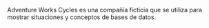  Adventure Works Cycles es una compañía ficticia que se utiliza para mostrar situaciones y conceptos de bases de datos. 